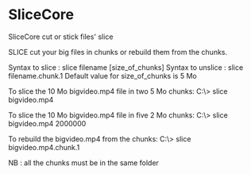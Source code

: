 # SliceCore
SliceCore cut or stick files' slice

SLICE cut your big files in chunks or rebuild them from the chunks.

 Syntax to slice   : slice filename [size_of_chunks]
 Syntax to unslice : slice filename.chunk.1
 Default value for size_of_chunks is 5 Mo
			
 To slice the 10 Mo bigvideo.mp4 file in two 5 Mo chunks:
 C:\\> slice bigvideo.mp4
			
 To slice the 10 Mo bigvideo.mp4 file in five 2 Mo chunks:
 C:\\> slice bigvideo.mp4 2000000
			
 To rebuild the bigvideo.mp4 from the chunks:
 C:\\> slice bigvideo.mp4.chunk.1
 
 NB : all the chunks must be in the same folder
